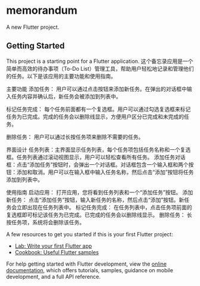# memorandum

A new Flutter project.

## Getting Started

This project is a starting point for a Flutter application.
这个备忘录应用是一个简单而高效的待办事项（To-Do List）管理工具，帮助用户轻松地记录和管理他们的任务。以下是该应用的主要功能和使用指南。

主要功能
添加任务：
用户可以通过点击按钮来添加新任务。在弹出的对话框中输入任务内容并确认后，新任务会被添加到列表中。

标记任务完成：
每个任务前面都有一个复选框。用户可以通过勾选复选框来标记任务为已完成。完成的任务会以删除线显示，方便用户区分已完成和未完成的任务。

删除任务：
用户可以通过长按任务项来删除不需要的任务。

界面设计
任务列表：主界面显示任务列表，每个任务项包括任务名称和一个复选框。任务列表通过滚动视图显示，用户可以轻松查看所有任务。
添加任务对话框：点击“添加任务”按钮时，会弹出一个对话框。对话框包含一个输入框和两个按钮：添加和取消。用户可以在输入框中输入任务名称，然后点击“添加”按钮将任务添加到列表中。

使用指南
启动应用：
打开应用，您将看到任务列表和一个“添加任务”按钮。
添加新任务：
点击“添加任务”按钮，输入新任务的名称，然后点击“添加”按钮。新任务会立即出现在任务列表中。
标记任务完成：
在任务列表中，点击任务项前面的复选框即可标记该任务为已完成。已完成的任务会以删除线显示。
删除任务：
长按任务项，系统将会删除该任务。

A few resources to get you started if this is your first Flutter project:

- [Lab: Write your first Flutter app](https://docs.flutter.dev/get-started/codelab)
- [Cookbook: Useful Flutter samples](https://docs.flutter.dev/cookbook)

For help getting started with Flutter development, view the
[online documentation](https://docs.flutter.dev/), which offers tutorials,
samples, guidance on mobile development, and a full API reference.
